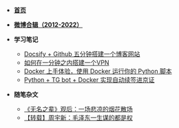 <!-- _sidebar.md -->
<!-- 网页左边的侧边栏 -->

- [**首页**](/)

- [**微博合辑（2012-2022）**](weibo.md)

- **学习笔记**
  - [Docsify + Github 五分钟搭建一个博客网站](_study/docsify.md)
  - [如何在一分钟之内搭建一个VPN](_study/vpn.md)
  - [Docker 上手体验，使用 Docker 运行你的 Python 脚本](_study/Docker上手体验.md)
  - [Python + TG bot + Docker 实现自动续签进京证](_study/Python+TGbot+Docker实现自动续签进京证.md)
- **随笔杂文**
  - [《无名之辈》观后：一场悲凉的烟花散场](_works/《无名之辈》观后：一场悲凉的烟花散场.md)
  - [【转载】周宇新：毛泽东一生谋的都是权](_works/周宇新：毛泽东一生谋的都是权.md)